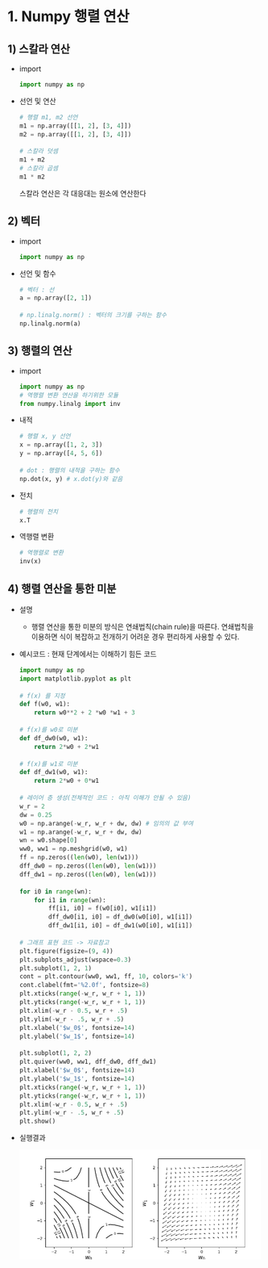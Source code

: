# 1. Numpy 행렬 연산

## 1) 스칼라 연산

- import

  ```python
  import numpy as np
  ```

- 선언 및 연산

  ```python
  # 행렬 m1, m2 선언
  m1 = np.array([[1, 2], [3, 4]])
  m2 = np.array([[1, 2], [3, 4]])
  
  # 스칼라 덧셈
  m1 + m2
  # 스칼라 곱셈
  m1 * m2
  ```

  스칼라 연산은 각 대응대는 원소에 연산한다

## 2) 벡터

- import

  ```python
  import numpy as np
  ```

- 선언 및 함수

  ```python
  # 벡터 : 선
  a = np.array([2, 1])
  
  # np.linalg.norm() : 벡터의 크기를 구하는 함수
  np.linalg.norm(a)
  ```

## 3) 행렬의 연산

- import

  ```python
  import numpy as np
  # 역행렬 변환 연산을 하기위한 모듈
  from numpy.linalg import inv 
  ```

- 내적

  ```python
  # 행렬 x, y 선언
  x = np.array([1, 2, 3])
  y = np.array([4, 5, 6])
  
  # dot : 행렬의 내적을 구하는 함수
  np.dot(x, y) # x.dot(y)와 같음
  ```

- 전치

  ```python
  # 행렬의 전치
  x.T
  ```

- 역행렬 변환

  ```python
  # 역행렬로 변환
  inv(x)
  ```

## 4) 행렬 연산을 통한 미분

- 설명

  - 행렬 연산을 통한 미분의 방식은 연쇄법칙(chain rule)을 따른다. 연쇄법칙을 이용하면 식이 복잡하고 전개하기 어려운 경우 편리하게 사용할 수 있다.

- 예시코드 : 현재 단계에서는 이해하기 힘든 코드

  ```python
  import numpy as np
  import matplotlib.pyplot as plt
  
  # f(x) 를 지정
  def f(w0, w1):
      return w0**2 + 2 *w0 *w1 + 3
  
  # f(x)를 w0로 미분
  def df_dw0(w0, w1):
      return 2*w0 + 2*w1
  
  # f(x)를 w1로 미분
  def df_dw1(w0, w1):
      return 2*w0 + 0*w1
  
  # 레이어 층 생성(전체적인 코드 : 아직 이해가 안될 수 있음)
  w_r = 2
  dw = 0.25
  w0 = np.arange(-w_r, w_r + dw, dw) # 임의의 값 부여
  w1 = np.arange(-w_r, w_r + dw, dw)
  wn = w0.shape[0]
  ww0, ww1 = np.meshgrid(w0, w1)
  ff = np.zeros((len(w0), len(w1)))
  dff_dw0 = np.zeros((len(w0), len(w1)))
  dff_dw1 = np.zeros((len(w0), len(w1)))
  
  for i0 in range(wn):
      for i1 in range(wn):
          ff[i1, i0] = f(w0[i0], w1[i1])
          dff_dw0[i1, i0] = df_dw0(w0[i0], w1[i1])
          dff_dw1[i1, i0] = df_dw1(w0[i0], w1[i1])
  
  # 그래프 표현 코드 -> 자료참고
  plt.figure(figsize=(9, 4))
  plt.subplots_adjust(wspace=0.3)
  plt.subplot(1, 2, 1)
  cont = plt.contour(ww0, ww1, ff, 10, colors='k')
  cont.clabel(fmt='%2.0f', fontsize=8)
  plt.xticks(range(-w_r, w_r + 1, 1))
  plt.yticks(range(-w_r, w_r + 1, 1))
  plt.xlim(-w_r - 0.5, w_r + .5)
  plt.ylim(-w_r - .5, w_r + .5)
  plt.xlabel('$w_0$', fontsize=14)
  plt.ylabel('$w_1$', fontsize=14)
  
  plt.subplot(1, 2, 2)
  plt.quiver(ww0, ww1, dff_dw0, dff_dw1)
  plt.xlabel('$w_0$', fontsize=14)
  plt.ylabel('$w_1$', fontsize=14)
  plt.xticks(range(-w_r, w_r + 1, 1))
  plt.yticks(range(-w_r, w_r + 1, 1))
  plt.xlim(-w_r - 0.5, w_r + .5)
  plt.ylim(-w_r - .5, w_r + .5)
  plt.show()
  ```

- 실행결과

  ![image-20220419184052990](Day16_1.assets/image-20220419184052990.png)

  